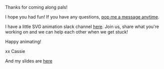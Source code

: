 Thanks for coming along pals!

I hope you had fun! If you have any questions, [pop me a message anytime](mailto:hi@cassie.codes).

I have a little SVG animation slack channel [here](https://join.slack.com/t/svg-animation/shared_invite/zt-ld8zodr8-logjxuHIrrssl7EbB_XJHg). Join us, share what you're working on and we can help each other when we get stuck!

<!-- If you have time, I'd love it if you could give me [some feedback on this workshop](https://www.cassie.codes/feedback/). -->

Happy animating!

xx Cassie

<!-- [Here's some collections from the workshop](https://codepen.io/svganimationworkshop/collections/) -->

And my slides are [here](https://slides.com/cassiecodes/deck-6ca315/fullscreen?token=BaVNfTdi)
